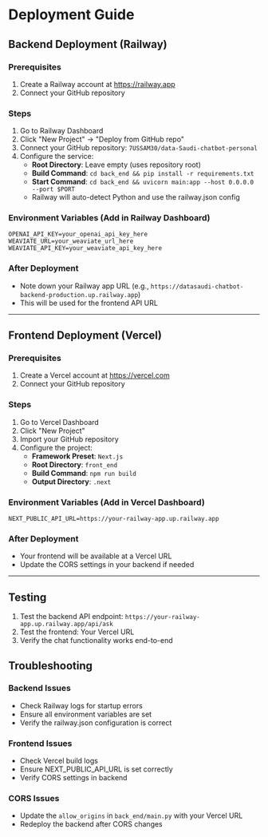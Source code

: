 # Deployment Guide

## Backend Deployment (Railway)

### Prerequisites
1. Create a Railway account at https://railway.app
2. Connect your GitHub repository

### Steps
1. Go to Railway Dashboard
2. Click "New Project" → "Deploy from GitHub repo"
3. Connect your GitHub repository: `7USSAM30/data-Saudi-chatbot-personal`
4. Configure the service:
   - **Root Directory**: Leave empty (uses repository root)
   - **Build Command**: `cd back_end && pip install -r requirements.txt`
   - **Start Command**: `cd back_end && uvicorn main:app --host 0.0.0.0 --port $PORT`
   - Railway will auto-detect Python and use the railway.json config

### Environment Variables (Add in Railway Dashboard)
```
OPENAI_API_KEY=your_openai_api_key_here
WEAVIATE_URL=your_weaviate_url_here
WEAVIATE_API_KEY=your_weaviate_api_key_here
```

### After Deployment
- Note down your Railway app URL (e.g., `https://datasaudi-chatbot-backend-production.up.railway.app`)
- This will be used for the frontend API URL

---

## Frontend Deployment (Vercel)

### Prerequisites
1. Create a Vercel account at https://vercel.com
2. Connect your GitHub repository

### Steps
1. Go to Vercel Dashboard
2. Click "New Project"
3. Import your GitHub repository
4. Configure the project:
   - **Framework Preset**: `Next.js`
   - **Root Directory**: `front_end`
   - **Build Command**: `npm run build`
   - **Output Directory**: `.next`

### Environment Variables (Add in Vercel Dashboard)
```
NEXT_PUBLIC_API_URL=https://your-railway-app.up.railway.app
```

### After Deployment
- Your frontend will be available at a Vercel URL
- Update the CORS settings in your backend if needed

---

## Testing

1. Test the backend API endpoint: `https://your-railway-app.up.railway.app/api/ask`
2. Test the frontend: Your Vercel URL
3. Verify the chat functionality works end-to-end

## Troubleshooting

### Backend Issues
- Check Railway logs for startup errors
- Ensure all environment variables are set
- Verify the railway.json configuration is correct

### Frontend Issues
- Check Vercel build logs
- Ensure NEXT_PUBLIC_API_URL is set correctly
- Verify CORS settings in backend

### CORS Issues
- Update the `allow_origins` in `back_end/main.py` with your Vercel URL
- Redeploy the backend after CORS changes
